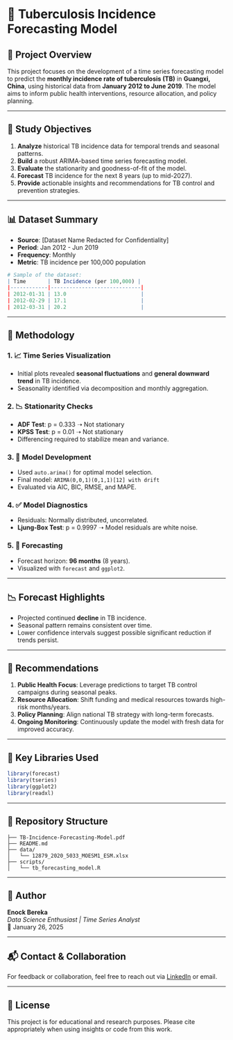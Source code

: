 
# 🧪 Tuberculosis Incidence Forecasting Model

## 📌 Project Overview

This project focuses on the development of a time series forecasting model to predict the **monthly incidence rate of tuberculosis (TB)** in **Guangxi, China**, using historical data from **January 2012 to June 2019**. The model aims to inform public health interventions, resource allocation, and policy planning.

---

## 🎯 Study Objectives

1. **Analyze** historical TB incidence data for temporal trends and seasonal patterns.
2. **Build** a robust ARIMA-based time series forecasting model.
3. **Evaluate** the stationarity and goodness-of-fit of the model.
4. **Forecast** TB incidence for the next 8 years (up to mid-2027).
5. **Provide** actionable insights and recommendations for TB control and prevention strategies.

---

## 📊 Dataset Summary

- **Source**: [Dataset Name Redacted for Confidentiality]
- **Period**: Jan 2012 - Jun 2019
- **Frequency**: Monthly
- **Metric**: TB incidence per 100,000 population

```r
# Sample of the dataset:
| Time       | TB Incidence (per 100,000) |
|------------|-----------------------------|
| 2012-01-31 | 13.0                        |
| 2012-02-29 | 17.1                        |
| 2012-03-31 | 20.2                        |
```

---

## 🧠 Methodology

### 1. 📈 Time Series Visualization
- Initial plots revealed **seasonal fluctuations** and **general downward trend** in TB incidence.
- Seasonality identified via decomposition and monthly aggregation.

### 2. 📉 Stationarity Checks
- **ADF Test**: p = 0.333 ➝ Not stationary  
- **KPSS Test**: p = 0.01 ➝ Not stationary  
- Differencing required to stabilize mean and variance.

### 3. 🔁 Model Development
- Used `auto.arima()` for optimal model selection.
- Final model: `ARIMA(0,0,1)(0,1,1)[12] with drift`
- Evaluated via AIC, BIC, RMSE, and MAPE.

### 4. ✅ Model Diagnostics
- Residuals: Normally distributed, uncorrelated.
- **Ljung-Box Test**: p = 0.9997 ➝ Model residuals are white noise.

### 5. 🔮 Forecasting
- Forecast horizon: **96 months** (8 years).
- Visualized with `forecast` and `ggplot2`.

---

## 📉 Forecast Highlights

- Projected continued **decline** in TB incidence.
- Seasonal pattern remains consistent over time.
- Lower confidence intervals suggest possible significant reduction if trends persist.

---

## 📌 Recommendations

1. **Public Health Focus**: Leverage predictions to target TB control campaigns during seasonal peaks.
2. **Resource Allocation**: Shift funding and medical resources towards high-risk months/years.
3. **Policy Planning**: Align national TB strategy with long-term forecasts.
4. **Ongoing Monitoring**: Continuously update the model with fresh data for improved accuracy.

---

## 🧰 Key Libraries Used

```r
library(forecast)
library(tseries)
library(ggplot2)
library(readxl)
```

---

## 📁 Repository Structure

```
├── TB-Incidence-Forecasting-Model.pdf
├── README.md
├── data/
│   └── 12879_2020_5033_MOESM1_ESM.xlsx
├── scripts/
│   └── tb_forecasting_model.R
```

---

## 👤 Author

**Enock Bereka**  
*Data Science Enthusiast | Time Series Analyst*  
📅 January 26, 2025

---

## 📬 Contact & Collaboration

For feedback or collaboration, feel free to reach out via [LinkedIn](https://linkedin.com) or email.

---

## 📝 License

This project is for educational and research purposes. Please cite appropriately when using insights or code from this work.
